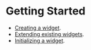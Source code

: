 # Getting Started

- [Creating a widget](getting-started/creating-a-widget.md).
- [Extending existing widgets](getting-started/extending-existing-widgets.md).
- [Initializing a widget](getting-started/initializing-a-widget.md).
